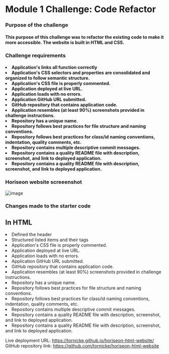 <h1>Module 1 Challenge: Code Refactor</h1>

<h3>Purpose of the challenge</h3>
<h4>This purpose of this challenge was to refactor the existing code to make it more accessible. The website is built in HTML and CSS.</h4>


<h3>Challenge requirements</h3>

<h4>
<li>Application's links all function correctly</li>
<li>Application's CSS selectors and properties are consolidated and organized to follow semantic structure.</li>
<li>Application's CSS file is properly commented.</li>
<li>Application deployed at live URL.</li>
<li>Application loads with no errors.</li>
<li>Application GitHub URL submitted.</li>
<li>GitHub repository that contains application code.</li>
<li>Application resembles (at least 90%) screenshots provided in challenge instructions.</li>
<li>Repository has a unique name.</li>
<li>Repository follows best practices for file structure and naming conventions.</li>
<li>Repository follows best practices for class/id naming conventions, indentation, quality comments, etc.</li>
<li>Repository contains multiple descriptive commit messages.</li>
<li>Repository contains a quality README file with description, screenshot, and link to deployed application.</li>
<li>Repository contains a quality README file with description, screenshot, and link to deployed application.</li></h4>


<h3>Horiseon website screeenshot</h3>

![image](https://user-images.githubusercontent.com/104928179/173416079-7cd73be6-0e4f-477c-86ba-432bf44c3ce0.png)

<h3>Changes made to the starter code</h3>
<h2>In HTML</h2>
</h4><li>Defined the header</li>
<li>Structured listed items and their tags</li>
<li>Application's CSS file is properly commented.</li>
<li>Application deployed at live URL.</li>
<li>Application loads with no errors.</li>
<li>Application GitHub URL submitted.</li>
<li>GitHub repository that contains application code.</li>
<li>Application resembles (at least 90%) screenshots provided in challenge instructions.</li>
<li>Repository has a unique name.</li>
<li>Repository follows best practices for file structure and naming conventions.</li>
<li>Repository follows best practices for class/id naming conventions, indentation, quality comments, etc.</li>
<li>Repository contains multiple descriptive commit messages.</li>
<li>Repository contains a quality README file with description, screenshot, and link to deployed application.</li>
<li>Repository contains a quality README file with description, screenshot, and link to deployed application.</li></h4>

Live deployment URL: https://tornicke.github.io/horiseon-html-website/
GitHub repository link: https://github.com/tornicke/horiseon-html-website

